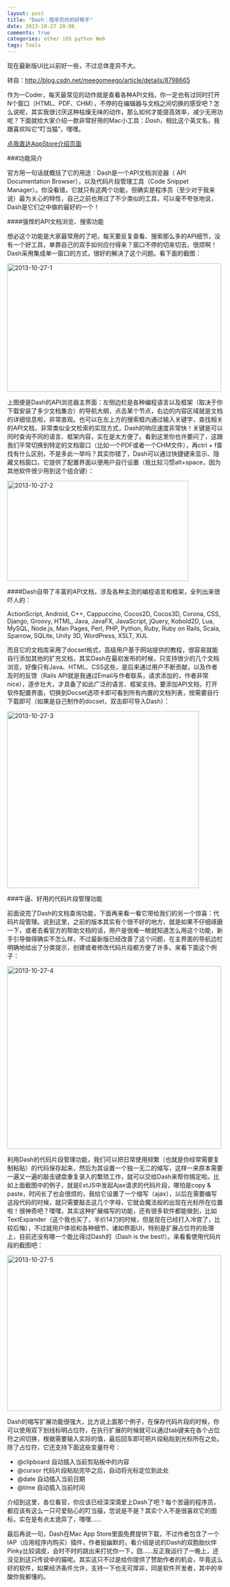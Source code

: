 ```yaml
---
layout: post
title: "Dash：程序员的的好帮手"
date: 2013-10-27 20:08
comments: true
categories: other iOS python Web
tags: Tools
---
```


现在最新版UI比以前好一些，不过总体差异不大。

转自：http://blog.csdn.net/meegomeego/article/details/8798665

作为一Coder，每天最常见的动作就是查看各种API文档，你一定也有过同时打开N个窗口（HTML、PDF、CHM），不停的在编辑器与文档之间切换的感受吧？怎么说呢，其实我很讨厌这种枯燥无味的动作，那么如何才能提高效率，减少无用功呢？下面就给大家介绍一款非常好用的Mac小工具：*Dash*，相比这个英文名，我跟喜欢叫它“叮当猫”，嘿嘿。

[点我直达AppStore介绍页面](http://itunes.apple.com/cn/app/dash-docs-snippets/id458034879?mt=12)

###功能简介

官方用一句话就概括了它的用途：Dash是一个API文档浏览器（ API Documentation Browser），以及代码片段管理工具（Code Snippet Manager）。你没看错，它就只有这两个功能，但确实是程序员（至少对于我来说）最为关心的特性，自己之前也用过了不少类似的工具，可以毫不夸张地说，Dash是它们之中做的最好的一个！

<!-- more -->

####强悍的API文档浏览、搜索功能

想必这个功能是大家最常用的了吧，每天要反复查看、搜索那么多的API细节，没有一个好工具，单靠自己的双手如何应付得来？窗口不停的切来切去，很烦啊！Dash采用集成单一窗口的方式，很好的解决了这个问题。看下面的截图：

<a href="http://www.flickr.com/photos/105999540@N03/10511272486/" title="2013-10-27-1 by EricShj, on Flickr"><img src="http://farm4.staticflickr.com/3789/10511272486_dc57f954a1.jpg" width="500" height="300" alt="2013-10-27-1"></a>

上图便是Dash的API浏览器主界面：左侧边栏是各种编程语言以及框架（取决于你下载安装了多少文档集合）的导航大纲，点击某个节点，右边的内容区域就是文档的详细信息啦，非常直观。也可以在左上方的搜索框内通过输入关键字，查找相关的API文档，非常类似全文检索的实现方式，Dash的响应速度非常快！关键是可以同时查询不同的语言、框架内容，实在是太方便了。看到这里你也许要问了，这跟我们平常切换到特定的文档窗口（比如一个PDF或者一个CHM文件），再ctrl + f查找有什么区别，不是多此一举吗？其实你错了，Dash可以通过快捷键来显示、隐藏文档窗口，它提供了配置界面以便用户自行设置（我比较习惯alt+space，因为其他软件很少用到这个组合键）：

<a href="http://www.flickr.com/photos/105999540@N03/10511306334/" title="2013-10-27-2 by EricShj, on Flickr"><img src="http://farm8.staticflickr.com/7356/10511306334_106b3b2151.jpg" width="423" height="234" alt="2013-10-27-2"></a>


####Dash自带了丰富的API文档，涉及各种主流的编程语言和框架，全列出来很吓人的：
 
ActionScript, Android, C++, Cappuccino, Cocos2D, Cocos3D, Corona, CSS, Django, Groovy, HTML, Java, JavaFX, JavaScript, jQuery, Kobold2D, Lua, MySQL, Node.js, Man Pages, Perl, PHP, Python, Ruby, Ruby on Rails, Scala, Sparrow, SQLite, Unity 3D, WordPress, XSLT, XUL  


而且它的文档库采用了docset格式，高级用户基于网站提供的教程，很容易就能自行添加其他的扩充文档，其实Dash在最初发布的时候，只支持很少的几个文档浏览，好像只有Java、HTML、CSS这些，是后来通过用户不断贡献，以及作者及时的反馈（Rails API就是我通过Email与作者联系，请求添加的，作者非常nice），逐步壮大，才具备了如此广泛的语言、框架支持。要添加API文档，打开软件配置界面，切换到Docset选项卡即可看到所有内置的文档列表，按需要自行下载即可（如果是自己制作的docset，双击即可导入Dash）：

<a href="http://www.flickr.com/photos/105999540@N03/10511306294/" title="2013-10-27-3 by EricShj, on Flickr"><img src="http://farm3.staticflickr.com/2845/10511306294_444ab45252.jpg" width="448" height="413" alt="2013-10-27-3"></a>

###牛逼、好用的代码片段管理功能

前面说完了Dash的文档查询功能，下面再来看一看它带给我们的另一个惊喜：代码片段管理。说到这里，之前的版本其实有个很不好的地方，就是如果不仔细琢磨一下，或者去看官方的帮助文档的话，用户是很难一眼就知道怎么用这个功能，新手引导做得确实不怎么样，不过最新版已经改善了这个问题，在主界面的导航边栏明确地给出了分类提示，创建或者修改代码片段都方便了许多。来看下面这个例子：

<a href="http://www.flickr.com/photos/105999540@N03/10511306354/" title="2013-10-27-4 by EricShj, on Flickr"><img src="http://farm3.staticflickr.com/2856/10511306354_5e64bc1f92.jpg" width="500" height="427" alt="2013-10-27-4"></a>
 
利用Dash的代码片段管理功能，我们可以把日常使用频繁（也就是你经常需要复制粘贴）的代码保存起来，然后为其设置一个独一无二的缩写，这样一来原本需要一遍又一遍的敲击键盘重复录入的繁琐工作，就可以交给Dash来帮你搞定啦。比如上面截图中的例子，就是ExtJS中发起Ajax请求的代码片段，哪怕是copy & paste，时间长了也会很烦的，我给它设置了一个缩写（ajax），以后在需要编写这段代码的时候，就只需要敲击这几个字母，它就会魔法般的出现在光标所在位置啦！很神奇吧？嘿嘿，其实这种扩展缩写的功能，还有很多软件都能做到，比如TextExpander（这个我也买了，半价14刀的时候，但是现在已经打入冷宫了，比较后悔），不过就用户体验和各种细节，诸如界面UI，特别是扩展占位符的处理上，目前还没有哪一个能比得过Dash的（Dash is the best!）。来看看使用代码片段的截图吧：

<a href="http://www.flickr.com/photos/105999540@N03/10511306264/" title="2013-10-27-5 by EricShj, on Flickr"><img src="http://farm3.staticflickr.com/2885/10511306264_3e3709bce1.jpg" width="500" height="364" alt="2013-10-27-5"></a>
 
Dash的缩写扩展功能很强大，比方说上面那个例子，在保存代码片段的时候，你可以使用双下划线标明占位符，在执行扩展的时候就可以通过tab键来在各个占位符之间切换，根据需要输入实际的值，最后回车即可把片段粘贴到光标所在之处。除了占位符，它还支持下面这些变量符号：

   * @clipboard 自动插入当前剪贴板中的内容
   * @cursor 代码片段粘贴完毕之后，自动将光标定位到此处
   * @date 自动插入当前日期
   * @time 自动插入当前时间

介绍到这里，各位看官，你应该已经深深滴爱上Dash了吧？每个苦逼的程序员，都应该有这么一只可爱贴心的叮当猫，您说是不是？其实个人不是很喜欢它的图标，实在是有点太诡异了，嘿嘿……
 
最后再说一句，Dash在Mac App Store里面免费提供下载，不过作者包含了一个IAP（应用程序内购买）插件，作者挺幽默的，看介绍是说的Dash的双胞胎伙伴Pinky比较调皮，会时不时的跳出来打扰你一下，囧……反正我运行了一晚上，还没见到这只传说中的猫呢。其实这只不过是给你提供了赞助作者的机会，毕竟这么好的软件，如果经济条件允许，支持一下也无可厚非，同是软件开发者，其中的辛酸你我都懂的。

